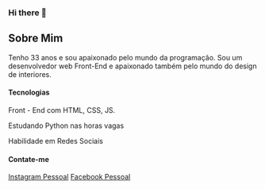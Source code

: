 ### Hi there 👋

<!--
**DougJeff17/DougJeff17** is a ✨ _special_ ✨ repository because its `README.md` (this file) appears on your GitHub profile.

Here are some ideas to get you started:

- 🔭 I’m currently working on ...
- 🌱 I’m currently learning ...
- 👯 I’m looking to collaborate on ...
- 🤔 I’m looking for help with ...
- 💬 Ask me about ...
- 📫 How to reach me: ...
- 😄 Pronouns: ...
- ⚡ Fun fact: ...
-->
<h2>Sobre Mim</h2>

<div>
<p>Tenho 33 anos e sou apaixonado pelo mundo da programação. 
Sou um desenvolvedor web Front-End e apaixonado também pelo mundo do design de interiores.</p>
</div>


<h4>Tecnologias</h4>

<p>Front - End com HTML, CSS, JS.</p>
<p>Estudando Python nas horas vagas</p>
Habilidade em Redes Sociais 


<h4>Contate-me </h4>

<a href="https://instagram/doug_jeffersonbjj">Instagram Pessoal</a>
<a href="https://www.facebook.com/doug.jeffe">Facebook Pessoal</a>
